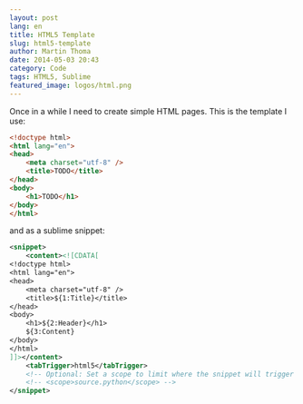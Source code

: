 ```yaml
---
layout: post
lang: en
title: HTML5 Template
slug: html5-template
author: Martin Thoma
date: 2014-05-03 20:43
category: Code
tags: HTML5, Sublime
featured_image: logos/html.png
---
```

Once in a while I need to create simple HTML pages. This is the template
I use:

```html
<!doctype html>
<html lang="en">
<head>
    <meta charset="utf-8" />
    <title>TODO</title>
</head>
<body>
    <h1>TODO</h1>
</body>
</html>
```

and as a sublime snippet:

```xml
<snippet>
    <content><![CDATA[
<!doctype html>
<html lang="en">
<head>
    <meta charset="utf-8" />
    <title>${1:Title}</title>
</head>
<body>
    <h1>${2:Header}</h1>
    ${3:Content}
</body>
</html>
]]></content>
    <tabTrigger>html5</tabTrigger>
    <!-- Optional: Set a scope to limit where the snippet will trigger -->
    <!-- <scope>source.python</scope> -->
</snippet>
```
